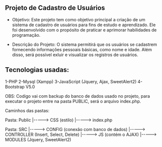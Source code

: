 ## Projeto de Cadastro de Usuários
- Objetivo:
Este projeto tem como objetivo principal a criação de um sistema de cadastro de usuários para fins de estudo e aprendizado. Ele foi desenvolvido com o propósito de praticar e aprimorar habilidades de programação.

- Descrição do Projeto:
O sistema permitirá que os usuários se cadastrem fornecendo informações pessoais básicas, como nome e idade. Além disso, será possível exluir e visualizar os registros de usuários.

## Tecnologias usadas:

1-PHP
2-Mysql (Xampp)
3-JavaScript (Jquery, Ajax, SweetAlert2)
4-Bootstrap V5.0

OBS: Codigo vai com backup do banco de dados usado no projeto, para executar o projeto entre na pasta PUBLIC, será o arquivo index.php.

Caminhos das pastas:

Pasta: Public
|-----> CSS (estilo)
|-----> index.php

Pasta: SRC
|-----> CONFIG (conexão com banco de dados)
|-----> CONTROLLER (Insert, Select, Delete)
|-----> JS (contém o AJAX)
|-----> MODULES (Jquery, SweetAlert2)



